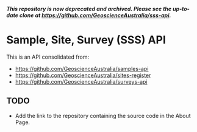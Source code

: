 ***This repository is now deprecated and archived. Please see the up-to-date clone at https://github.com/GeoscienceAustralia/sss-api.***

# Sample, Site, Survey (SSS) API
This is an API consolidated from:
* https://github.com/GeoscienceAustralia/samples-api
* https://github.com/GeoscienceAustralia/sites-register
* https://github.com/GeoscienceAustralia/surveys-api

## TODO
* Add the link to the repository containing the source code in the About Page.
